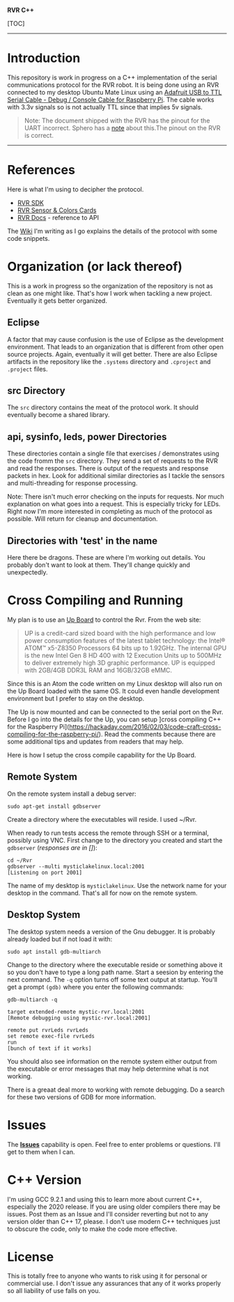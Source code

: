 **RVR C++**

[TOC]
***
# Introduction
This repository is work in progress on a C++ implementation of the  serial communications protocol for the RVR robot. It is being done using an RVR connected to my desktop Ubuntu Mate Linux using an [Adafruit USB to TTL Serial Cable - Debug / Console Cable for Raspberry Pi](https://www.adafruit.com/product/954). The cable works with 3.3v signals so is not actually TTL since that implies 5v signals.

> Note: The document shipped with the RVR has the pinout for the UART incorrect. Sphero has a [note](https://sdk.sphero.com/docs/getting_started/before_you_start/uart_disclaimer/) about this.The pinout on the RVR is correct. 

***
# References

Here is what I'm using to decipher the protocol.

* [RVR SDK](https://sdk.sphero.com/)
* [RVR Sensor & Colors Cards](https://sdk.sphero.com/docs/general_documentation/sensors/)
* [RVR Docs](https://sdk.sphero.com/docs/sdk_documentation/connection/) - reference to API 


The [Wiki](https://bitbucket.org/rmerriam/rvr-cpp/wiki/Home) I'm writing as I go explains the details of the protocol with some code snippets.

# Organization (or lack thereof) 

This is a work in progress so the organization of the repository is not as clean as one might like. That's how I work when tackling a new project. Eventually it gets better organized. 

## Eclipse

A factor that may cause confusion is the use of Eclipse as the development environment. That leads to an organization that is different from other open source projects. Again, eventually it will get better. There are also Eclipse artifacts in the repository like the `.systems` directory and `.cproject` and `.project` files. 

## src Directory

The `src` directory contains the meat of the protocol work. It should eventually become a shared library.

## api, sysinfo, leds, power Directories

These directories contain a single file that exercises / demonstrates using the code fromm the `src` directory. They send a set of requests to the RVR and read the responses. There is output of the requests and response packets in hex. Look for additional similar directories as I tackle the sensors and multi-threading for response processing. 

Note: There isn't much error checking on the inputs for requests. Nor much explanation on what goes into a request. This is especially tricky for LEDs. Right now I'm more interested in completing as much of the protocol as possible. Will return for cleanup and documentation. 

## Directories with 'test' in the name

Here there be dragons. These are where I'm working out details. You probably don't want to look at them. They'll change quickly and unexpectedly.  

# Cross Compiling and Running

My plan is to use an [Up Board](https://up-board.org/up/specifications/) to control the Rvr. From the web site:

> UP is a credit-card sized board with the high performance and low power consumption features of the latest tablet technology: the Intel® ATOM™ x5-Z8350 Processors 64 bits up to 1.92GHz. The internal GPU is the new Intel Gen 8 HD 400 with 12 Execution Units up to 500MHz to deliver extremely high 3D graphic performance. UP is equipped with 2GB/4GB DDR3L RAM and 16GB/32GB eMMC.

Since this is an Atom the code written on my Linux desktop will also run on the Up Board loaded with the same OS. It could even handle development environment but I prefer to stay on the desktop. 

The Up is now mounted and can be connected to the serial port on the Rvr. Before I go into the details for the Up, you can setup ]cross compiling C++ for the Raspberry Pi](https://hackaday.com/2016/02/03/code-craft-cross-compiling-for-the-raspberry-pi/). Read the comments because there are some additional tips and updates from readers that may help.  

Here is how I setup the cross compile capability for the Up Board.

## Remote System

On the remote system install a debug server:

```
sudo apt-get install gdbserver
```

Create a directory where the executables will reside. I used ~/Rvr.  

When ready to run tests access the remote through SSH or a terminal, possibly using VNC. First change to the directory  you created and start the `gdbserver` (*responses are in []*):

```
cd ~/Rvr
gdbserver --multi mysticlakelinux.local:2001
[Listening on port 2001]
```
The name of my desktop is `mysticlakelinux`. Use the network name for your desktop in the command. That's all for now on the remote system.

## Desktop System

The desktop system needs a version of the Gnu debugger. It is probably already loaded but if not load it with:

``` 
sudo apt install gdb-multiarch
```

Change to the directory where the executable reside or something above it so you don't have to type a long path name. Start a seesion by entering the next command. The `-q` option turns off some text output at startup. You'll get a prompt `(gdb)` where you enter the following commands:
 

```
gdb-multiarch -q

target extended-remote mystic-rvr.local:2001
[Remote debugging using mystic-rvr.local:2001]

remote put rvrLeds rvrLeds
set remote exec-file rvrLeds
run
[bunch of text if it works]
```
You should also see information on the remote system either output from the executable or error messages that may help determine what is not working. 

There is a greaat deal more to working with remote debugging. Do a search for these two versions of GDB for more information. 



# Issues

The **[Issues](https://bitbucket.org/rmerriam/rvr-cpp/issues?status=new&status=open)** capability is open. Feel free to enter problems or questions. I'll get to them when I can.

# C++ Version

I'm using GCC 9.2.1 and using this to learn more about current C++, especially the 2020 release. If you are using older compilers there may be issues. Post them as an Issue and I'll consider reverting but not to any version older than C++ 17, please. I don't use modern C++ techniques just to obscure the code, only to make the code more effective. 

# License

This is totally free to anyone who wants to risk using it for personal or commercial use. I don't issue any assurances that any of it works properly so all liability of use falls on you. 
